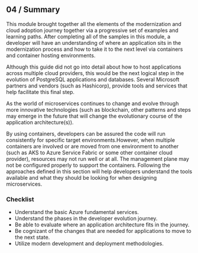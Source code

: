 ## 04 / Summary

This module brought together all the elements of the modernization and cloud adoption journey together via a progressive set of examples and learning paths. After completing  all of the samples in this module, a developer will have an understanding of where an application sits in the modernization process and how to take it to the next level via containers and container hosting environments.

Although this guide did not go into detail about how to host applications across multiple cloud providers, this would be the next logical step in the evolution of PostgreSQL applications and databases. Several Microsoft partners and vendors (such as Hashicorp), provide tools and services that help facilitate this final step.

As the world of microservices continues to change and evolve through more innovative technologies (such as blockchain, other patterns and steps may emerge in the future that will change the evolutionary course of the application architecture(s)).

By using containers, developers can be assured the code will run consistently for specific target environments.However, when multiple containers are involved or are moved from one environment to another (such as AKS to Azure Service Fabric or some other container cloud provider), resources may not run well or at all. The management plane may not be configured properly to support the containers. Following the approaches defined in this section will help developers understand the tools available and what they should be looking for when designing microservices.

### Checklist

- Understand the basic Azure fundamental services.
- Understand the phases in the developer evolution journey.
- Be able to evaluate where an application architecture fits in the journey.
- Be cognizant of the changes that are needed for applications to move to the next state.
- Utilize modern development and deployment methodologies.
